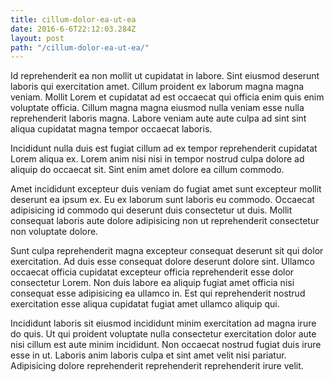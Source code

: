 ```yaml
---
title: cillum-dolor-ea-ut-ea
date: 2016-6-6T22:12:03.284Z
layout: post
path: "/cillum-dolor-ea-ut-ea/"
---
```


Id reprehenderit ea non mollit ut cupidatat in labore. Sint eiusmod deserunt laboris qui exercitation amet. Cillum proident ex laborum magna magna veniam. Mollit Lorem et cupidatat ad est occaecat qui officia enim quis enim voluptate officia. Cillum magna magna eiusmod nulla veniam esse nulla reprehenderit laboris magna. Labore veniam aute aute culpa ad sint sint aliqua cupidatat magna tempor occaecat laboris.

Incididunt nulla duis est fugiat cillum ad ex tempor reprehenderit cupidatat Lorem aliqua ex. Lorem anim nisi nisi in tempor nostrud culpa dolore ad aliquip do occaecat sit. Sint enim amet dolore ea cillum commodo.

Amet incididunt excepteur duis veniam do fugiat amet sunt excepteur mollit deserunt ea ipsum ex. Eu ex laborum sunt laboris eu commodo. Occaecat adipisicing id commodo qui deserunt duis consectetur ut duis. Mollit consequat laboris aute dolore adipisicing non ut reprehenderit consectetur non voluptate dolore.

Sunt culpa reprehenderit magna excepteur consequat deserunt sit qui dolor exercitation. Ad duis esse consequat dolore deserunt dolore sint. Ullamco occaecat officia cupidatat excepteur officia reprehenderit esse dolor consectetur Lorem. Non duis labore ea aliquip fugiat amet officia nisi consequat esse adipisicing ea ullamco in. Est qui reprehenderit nostrud exercitation esse aliqua cupidatat fugiat amet ullamco aliquip qui.

Incididunt laboris sit eiusmod incididunt minim exercitation ad magna irure do quis. Ut qui proident voluptate nulla consectetur exercitation dolor aute nisi cillum est aute minim incididunt. Non occaecat nostrud fugiat duis irure esse in ut. Laboris anim laboris culpa et sint amet velit nisi pariatur. Adipisicing dolore reprehenderit reprehenderit reprehenderit irure velit.